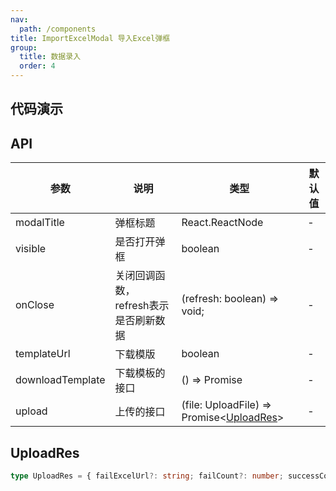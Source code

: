 ```yaml
---
nav:
  path: /components
title: ImportExcelModal 导入Excel弹框
group: 
  title: 数据录入
  order: 4
---
```


## 代码演示

<code src="./demo/base.tsx"></code>

## API

| 参数 | 说明 | 类型 | 默认值 |
| --- | --- | --- | --- |
| modalTitle | 弹框标题 | React.ReactNode | - |
| visible | 是否打开弹框 | boolean | - |
| onClose | 关闭回调函数， refresh表示是否刷新数据 | (refresh: boolean) => void; | - |
| templateUrl | 下载模版 | boolean | - |
| downloadTemplate | 下载模板的接口 | () => Promise<string> | - |
| upload | 上传的接口 | (file: UploadFile) => Promise<[UploadRes](##UploadRes)> | - |

## UploadRes

```ts
type UploadRes = { failExcelUrl?: string; failCount?: number; successCount: number }
```